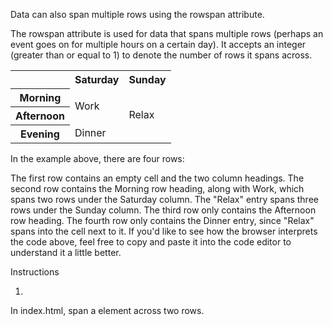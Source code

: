 Data can also span multiple rows using the rowspan attribute.

The rowspan attribute is used for data that spans multiple rows (perhaps an event goes on for multiple hours on a certain day). It accepts an integer (greater than or equal to 1) to denote the number of rows it spans across.

<table>
  <tr> <!-- Row 1 -->
    <th></th>
    <th>Saturday</th>
    <th>Sunday</th>
  </tr>
  <tr> <!-- Row 2 -->
    <th>Morning</th>
    <td rowspan="2">Work</td>
    <td rowspan="3">Relax</td>
  </tr>
  <tr> <!-- Row 3 -->
    <th>Afternoon</th>
  </tr>
  <tr> <!-- Row 4 -->
    <th>Evening</th>
    <td>Dinner</td>
  </tr>
</table>
In the example above, there are four rows:

The first row contains an empty cell and the two column headings.
The second row contains the Morning row heading, along with Work, which spans two rows under the Saturday column. The "Relax" entry spans three rows under the Sunday column.
The third row only contains the Afternoon row heading.
The fourth row only contains the Dinner entry, since "Relax" spans into the cell next to it.
If you'd like to see how the browser interprets the code above, feel free to copy and paste it into the code editor to understand it a little better.

Instructions

1.
In index.html, span a <td> element across two rows.
